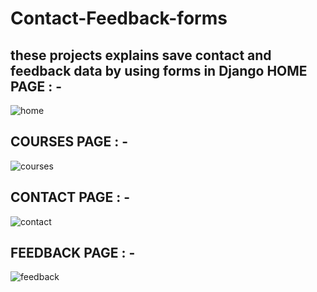 # Contact-Feedback-forms
these projects explains save contact and feedback data by using forms in Django
HOME PAGE : -
---------------------
![home](https://user-images.githubusercontent.com/34789553/61044218-bd509280-a3f5-11e9-8b6b-bbbc9009a52e.png)

COURSES PAGE : -
---------------------
![courses](https://user-images.githubusercontent.com/34789553/61044360-1d473900-a3f6-11e9-868a-193704acb5fb.png)

CONTACT PAGE : -
---------------------
![contact](https://user-images.githubusercontent.com/34789553/61044308-fee13d80-a3f5-11e9-94d6-3009864877de.png)


FEEDBACK PAGE : -
---------------------
![feedback](https://user-images.githubusercontent.com/34789553/61044312-03a5f180-a3f6-11e9-9576-78e7ce2ce6bb.png)
